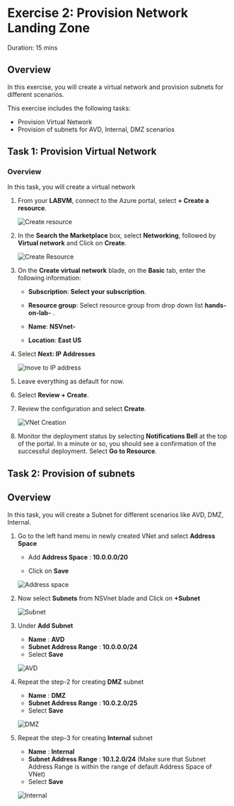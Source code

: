 
# Exercise 2: Provision Network Landing Zone

Duration: 15 mins

## Overview

In this exercise, you will create a virtual network and provision subnets for different scenarios.

This exercise includes the following tasks:

* Provision Virtual Network 
* Provision of subnets for AVD, Internal, DMZ scenarios


## Task 1: Provision Virtual Network 

### Overview

In this task, you will create a virtual network




1.  From your **LABVM**, connect to the Azure portal, select **+ Create a resource**.

     ![Create resource](https://github.com/Divyasri199/AIW-Azure-Network-Solutions/blob/prod/media/createRS.png?raw=true)
     
2.  In the **Search the Marketplace** box, select **Networking**, followed by **Virtual network** and Click on **Create**. 

     ![Create Resource](https://github.com/Divyasri199/AIW-Azure-Network-Solutions/blob/prod/media/netvnet.png?raw=true)
     
3. On the **Create virtual network** blade, on the **Basic** tab, enter the following information:

    -  **Subscription**: **Select your subscription**.
  
    -  **Resource group**: Select resource group from drop down list **hands-on-lab-<inject key="DeploymentID" enableCopy="false"/>** .

    -  **Name**: **NSVnet-<inject key="DeploymentID" enableCopy="false"/>**

    -  **Location**: **East US**

4.  Select **Next: IP Addresses**

     ![move to IP address](https://github.com/Divyasri199/AIW-Azure-Network-Solutions/blob/prod/media/VN2.png?raw=true)
    
5.  Leave everything as default for now.

6.  Select **Review + Create**.

7.  Review the configuration and select **Create**.

     ![VNet Creation](https://github.com/Divyasri199/AIW-Azure-Network-Solutions/blob/prod/media/VN3.png?raw=true)

8.  Monitor the deployment status by selecting **Notifications Bell** at the top of the portal. In a minute or so, you should see a confirmation of the successful deployment. Select **Go to Resource**.

## Task 2: Provision of subnets
  
## Overview


In this task, you will create a Subnet for different scenarios like AVD, DMZ, Internal.




1.  Go to the left hand menu in newly created VNet and select **Address Space**
    
     - Add **Address Space** : **10.0.0.0/20**

     -  Click on **Save**

     ![Address space](https://github.com/Divyasri199/AIW-Azure-Network-Solutions/blob/prod/media/addresspace.png?raw=true)
     
2.  Now select **Subnets** from NSVnet blade and Click on **+Subnet**

      ![Subnet](https://github.com/Divyasri199/AIW-Azure-Network-Solutions/blob/prod/media/subnet.png?raw=true)
      
3. Under **Add Subnet** 

    - **Name** : **AVD**
    - **Subnet Address Range** : **10.0.0.0/24**
    - Select **Save**

    ![AVD](https://github.com/Divyasri199/AIW-Azure-Network-Solutions/blob/prod/media/AVD.png?raw=true)
    
4. Repeat the step-2 for creating **DMZ** subnet

    - **Name** : **DMZ**
    - **Subnet Address Range** : **10.0.2.0/25**
    - Select **Save**

    ![DMZ](https://github.com/Divyasri199/AIW-Azure-Network-Solutions/blob/prod/media/DMZ.png?raw=true)
    
5. Repeat the step-3 for creating **Internal** subnet

    - **Name** : **Internal**
    - **Subnet Address Range** : **10.1.2.0/24** (Make sure that Subnet Address Range is within the range of default Address Space of VNet)
    - Select **Save**
    
    ![Internal](https://github.com/Divyasri199/AIW-Azure-Network-Solutions/blob/prod/media/internal1.png?raw=true)
